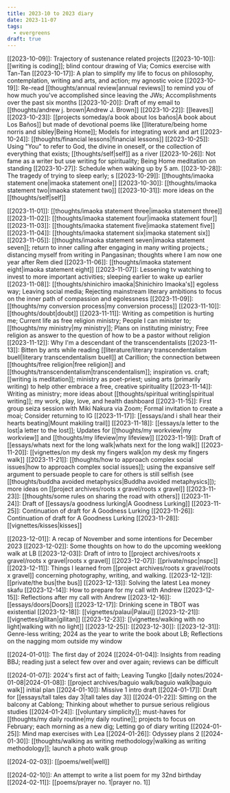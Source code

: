```yaml
---
title: 2023-10 to 2023 diary
date: 2023-11-07
tags:
  - evergreens
draft: true
---
```

[[2023-10-09]]: Trajectory of sustenance related projects
[[2023-10-10]]: [[writing is coding]]; blind contour drawing of Via; Comics exercise with Tan-Tan
[[2023-10-17]]: A plan to simplify my life to focus on philosophy, contemplation, writing and arts, and action; my agnostic voice
[[2023-10-19]]: Re-read [[thoughts/annual review|annual reviews]] to remind you of how much you've accomplished since leaving the JWs; Accomplishments over the past six months
[[2023-10-20]]: Draft of my email to [[thoughts/andrew j. brown|Andrew J. Brown]]
[[2023-10-22]]: [[leaves]]
[[2023-10-23]]: [[projects someday/a book about los baños|A book about Los Baños]] but made of devotional poems like [[literature/being home norris and sibley|Being Home]]; Models for integrating work and art
[[2023-10-24]]: [[thoughts/financial lessons|financial lessons]]
[[2023-10-25]]: Using "You" to refer to God, the divine in oneself, or the collection of everything that exists; [[thoughts/self|self]] as a river
[[2023-10-26]]: Not fame as a writer but use writing for spirituality; Being Home meditation on standing
[[2023-10-27]]: Schedule when waking up by 5 am.
[[023-10-28]]: The tragedy of trying to sleep early; s
[[2023-10-29]]: [[thoughts/imaoka statement one|imaoka statement one]]
[[2023-10-30]]: [[thoughts/imaoka statement two|imaoka statement two]]
[[2023-10-31]]: more ideas on the [[thoughts/self|self]]

[[2023-11-01]]: [[thoughts/imaoka statement three|imaoka statement three]]
[[2023-11-02]]: [[thoughts/imaoka statement four|imaoka statement four]]
[[2023-11-03]]: [[thoughts/imaoka statement five|imaoka statement five]]
[[2023-11-04]]: [[thoughts/imaoka statement six|imaoka statement six]]
[[2023-11-05]]: [[thoughts/imaoka statement seven|imaoka statement seven]]; return to inner calling after engaging in many writing projects.; distancing myself from writing in Pangasinan; thoughts where I am now one year after Rem died
[[2023-11-06]]: [[thoughts/imaoka statement eight|imaoka statement eight]]
[[2023-11-07]]: Lessening tv watching to invest to more important activities; sleeping earlier to wake up earlier
[[2023-11-08]]: [[thoughts/shinichiro imaoka|Shinichiro Imaoka's]] egoless way; Leaving social media; Rejecting mainstream literary ambitions to focus on the inner path of compassion and egolessness
[[2023-11-09]]: [[thoughts/my conversion process|my conversion process]]
[[2023-11-10]]: [[thoughts/doubt|doubt]]
[[2023-11-11]]: Writing as competition is hurting me; Current life as free religion ministry; People I can minister to; [[thoughts/my ministry|my ministry]]; Plans on instituting ministry; Free religion as answer to the question of how to be a pastor without religion
[[2023-11-12]]: Why I'm a descendant of the transcendentalists
[[2023-11-13]]: Bitten by ants while reading [[literature/literary transcendentalism buell|literary transcendentalism buell]] at Carillion; the connection between [[thoughts/free religion|free religion]] and [[thoughts/transcendentalism|transcendentalism]]; inspiration vs. craft; [[writing is meditation]]; ministry as poet-priest; using arts (primarily writing) to help other embrace a free, creative spirituality
[[2023-11-14]]: Writing as ministry; more ideas about [[thoughts/spiritual writing|spiritual writing]]; my work, play, love, and health dashboard
[[2023-11-15]]: First group seiza session with Miki Nakura via Zoom; Formal invitation to create a moai; Consider returning to IG
[[2023-11-17]]: [[essays/and i shall hear their hearts beating|Mount makiling trail]]
[[2023-11-18]]: [[essays/a letter to the lost|a letter to the lost]]; Updates for [[thoughts/my workview|my workview]] and [[thoughts/my lifeview|my lifeview]]
[[2023-11-19]]: Draft of [[essays/whats next for the long walk|whats next for the long walk]]
[[2023-11-20]]: [[vignettes/on my desk my fingers walk|on my desk my fingers walk]]
[[2023-11-21]]: [[thoughts/how to approach complex social issues|how to approach complex social issues]]; using the expansive self argument to persuade people to care for others is still selfish (see [[thoughts/buddha avoided metaphysics|Buddha avoided metaphysics]]); more ideas on [[project archives/roots x gravel/roots x gravel]]
[[2023-11-23]]: [[thoughts/some rules on sharing the road with others]]
[[2023-11-24]]: Draft of [[essays/a goodness lurking|A Goodness Lurking]]
[[2023-11-25]]: Continuation of draft for A Goodness Lurking
[[2023-11-26]]: Continuation of draft for A Goodness Lurking
[[2023-11-28]]: [[vignettes/kisses|kisses]]

[[2023-12-01]]: A recap of November and some intentions for December 2023
[[2023-12-02]]: Some thoughts on how to do the upcoming weeklong walk at LB
[[2023-12-03]]: Draft of intro to [[project archives/roots x gravel/roots x gravel|roots x gravel]]
[[2023-12-07]]: [[private/nspc|nspc]]
[[2023-12-11]]: Things I learned from [[project archives/roots x gravel/roots x gravel]] concerning photography, writing, and walking.
[[2023-12-12]]: [[private/the bus|the bus]]
[[2023-12-13]]: Solving the latest Lea money skafu
[[2023-12-14]]: How to prepare for my call with Andrew
[[2023-12-15]]: Reflections after my call with Andrew
[[2023-12-16]]: [[essays/doors|Doors]]
[[2023-12-17]]: Drinking scene in TBOT was existential
[[2023-12-18]]: [[vignettes/palaui|Palaui]]
[[2023-12-21]]: [[vignettes/gilitan|gilitan]]
[[2023-12-23]]: [[vignettes/walking with no light|walking with no light]]
[[2023-12-25]]:
[[2023-12-30]]:
[[2023-12-31]]: Genre-less writing; 2024 as the year to write the book about LB; Reflections on the nagging mom outside my window

[[2024-01-01]]: The first day of 2024
[[2024-01-04]]: Insights from reading BBJ; reading just a select few over and over again; reviews can be difficult

[[2024-01-07]]: 2024's first act of faith; Leaving Tungko
[[daily notes/2024-01-08|2024-01-08]]: [[project archives/baguio walk/baguio walk|baguio walk]] initial plan
[[2024-01-10]]: Missive 1 intro draft
[[2024-01-17]]: Draft for [[essays/tall tales day 3|tall tales day 3]]
[[2024-01-22]]: Sitting on the balcony at Cablong; Thinking about whether to pursue serious religious studies
[[2024-01-24]]: [[voluntary simplicity]]; must-haves for [[thoughts/my daily routine|my daily routine]]; projects to focus on February; each morning as a new dig; Letting go of diary writing
[[2024-01-25]]: Mind map exercises with Lea
[[2024-01-26]]: Odyssey plans 2
[[2024-01-30]]: [[thoughts/walking as writing methodology|walking as writing methodology]]; launch a photo walk group

[[2024-02-03]]: [[poems/well|well]]

[[2024-02-10]]: An attempt to write a list poem for my 32nd birthday
[[2024-02-11]]: [[poems/prayer no. 1|prayer no. 1]]
